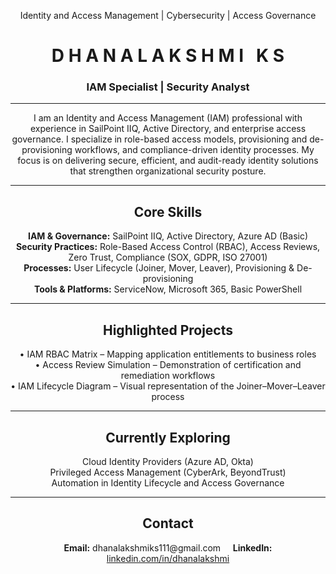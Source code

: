 <p align="center">Identity and Access Management | Cybersecurity | Access Governance</p>

<h1 align="center">D H A N A L A K S H M I &nbsp; K S</h1>
<h3 align="center">IAM Specialist | Security Analyst</h3>

---

<p align="center">
I am an Identity and Access Management (IAM) professional with experience in SailPoint IIQ, Active Directory, and enterprise access governance.  
I specialize in role-based access models, provisioning and de-provisioning workflows, and compliance-driven identity processes.  
My focus is on delivering secure, efficient, and audit-ready identity solutions that strengthen organizational security posture.  
</p>

---

<h2 align="center">Core Skills</h2>

<p align="center">
<b>IAM & Governance:</b> SailPoint IIQ, Active Directory, Azure AD (Basic) <br>
<b>Security Practices:</b> Role-Based Access Control (RBAC), Access Reviews, Zero Trust, Compliance (SOX, GDPR, ISO 27001) <br>
<b>Processes:</b> User Lifecycle (Joiner, Mover, Leaver), Provisioning & De-provisioning <br>
<b>Tools & Platforms:</b> ServiceNow, Microsoft 365, Basic PowerShell
</p>

---

<h2 align="center">Highlighted Projects</h2>

<p align="center">
• IAM RBAC Matrix – Mapping application entitlements to business roles <br>
• Access Review Simulation – Demonstration of certification and remediation workflows <br>
• IAM Lifecycle Diagram – Visual representation of the Joiner–Mover–Leaver process
</p>

---

<h2 align="center">Currently Exploring</h2>

<p align="center">
Cloud Identity Providers (Azure AD, Okta) <br>
Privileged Access Management (CyberArk, BeyondTrust) <br>
Automation in Identity Lifecycle and Access Governance
</p>

---

<h2 align="center">Contact</h2>

<p align="center">
<b>Email:</b> dhanalakshmiks111@gmail.com &nbsp;&nbsp;&nbsp; <b>LinkedIn:</b> <a href="https://www.linkedin.com/in/dhanalakshmi">linkedin.com/in/dhanalakshmi</a>
</p>
